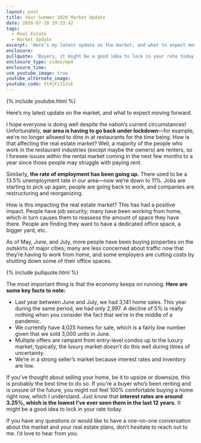 ```yaml
---
layout: post
title: Your Summer 2020 Market Update
date: 2020-07-20 19:33:42
tags:
  - Real Estate
  - Market Update
excerpt: 'Here’s my latest update on the market, and what to expect moving forward.'
enclosure:
pullquote: 'Buyers, it might be a good idea to lock in your rate today.'
enclosure_type: video/mp4
enclosure_time:
use_youtube_image: true
youtube_alternate_image:
youtube_code: Vt4jFi1SJvE
---
```


{% include youtube.html %}

Here’s my latest update on the market, and what to expect moving forward.

I hope everyone is doing well despite the nation’s current circumstances\! Unfortunately, **our area is having to go back under lockdown**—for example, we’re no longer allowed to dine in at restaurants for the time being. How is that affecting the real estate market? Well, a majority of the people who work in the restaurant industries (except maybe the owners) are renters, so I foresee issues within the rental market coming in the next few months to a year since those people may struggle with paying rent.&nbsp;

Similarly, **the rate of employment has been going up.** There used to be a 13.5% unemployment rate in our area—now we’re down to 11%. Jobs are starting to pick up again, people are going back to work, and companies are restructuring and reorganizing.

How is this impacting the real estate market? This has had a positive impact. People have job security; many have been working from home, which in turn causes them to reassess the amount of space they have there. People are finding they want to have a dedicated office space, a bigger yard, etc.

As of May, June, and July, more people have been buying properties on the outskirts of major cities; many are less concerned about traffic now that they’re having to work from home, and some employers are cutting costs by shutting down some of their office spaces.

{% include pullquote.html %}

The most important thing is that the economy keeps on running. **Here are some key facts to note:**

* Last year between June and July, we had 3,141 home sales. This year during the same period, we had only 2,997. A decline of 5% is really nothing when you consider the fact that we’re in the middle of a pandemic.
* We currently have 4,025 homes for sale, which is a fairly low number given that we sold 3,000 units in June.
* Multiple offers are rampant from entry-level condos up to the luxury market; typically, the luxury market doesn’t do this well during times of uncertainty.&nbsp;
* We’re in a strong seller’s market because interest rates and inventory are low.

If you’ve thought about selling your home, be it to upsize or downsize, this is probably the best time to do so. If you’re a buyer who’s been renting and is unsure of the future, you might not feel 100% comfortable buying a home right now, which I understand. Just know that **interest rates are around 3.25%, which is the lowest I’ve ever seen them in the last 12 years.** It might be a good idea to lock in your rate today.

If you have any questions or would like to have a one-on-one conversation about the market and your real estate plans, don’t hesitate to reach out to me. I’d love to hear from you.
